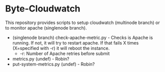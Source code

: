 # Byte-Cloudwatch

This repository provides scripts to setup cloudwatch (multinode branch) or to monitor apache (singlenode branch).

* (singlenode branch) check-apache-metric.py - Checks is Apache is running. If not, it will try to restart apache. If that fails X times (X=specified with -r) it will reboot the instance.
    * -r: Number of Apache retries before submit
* metrics.py (undef) - Robin?
* put-system-metrics.py (undef) - Robin?
